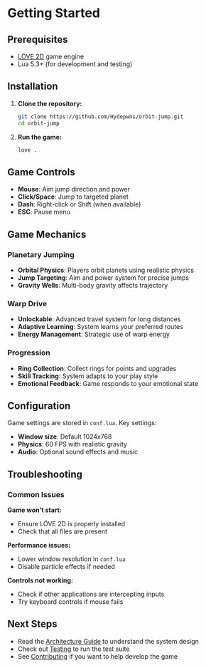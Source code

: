 # Getting Started

## Prerequisites

- [LÖVE 2D](https://love2d.org/) game engine
- Lua 5.3+ (for development and testing)

## Installation

1. **Clone the repository:**

   ```bash
   git clone https://github.com/Hydepwns/orbit-jump.git
   cd orbit-jump
   ```

2. **Run the game:**

   ```bash
   love .
   ```

## Game Controls

- **Mouse**: Aim jump direction and power
- **Click/Space**: Jump to targeted planet
- **Dash**: Right-click or Shift (when available)
- **ESC**: Pause menu

## Game Mechanics

### Planetary Jumping

- **Orbital Physics**: Players orbit planets using realistic physics
- **Jump Targeting**: Aim and power system for precise jumps
- **Gravity Wells**: Multi-body gravity affects trajectory

### Warp Drive

- **Unlockable**: Advanced travel system for long distances
- **Adaptive Learning**: System learns your preferred routes
- **Energy Management**: Strategic use of warp energy

### Progression

- **Ring Collection**: Collect rings for points and upgrades
- **Skill Tracking**: System adapts to your play style
- **Emotional Feedback**: Game responds to your emotional state

## Configuration

Game settings are stored in `conf.lua`. Key settings:

- **Window size**: Default 1024x768
- **Physics**: 60 FPS with realistic gravity
- **Audio**: Optional sound effects and music

## Troubleshooting

### Common Issues

**Game won't start:**

- Ensure LÖVE 2D is properly installed
- Check that all files are present

**Performance issues:**

- Lower window resolution in `conf.lua`
- Disable particle effects if needed

**Controls not working:**

- Check if other applications are intercepting inputs
- Try keyboard controls if mouse fails

## Next Steps

- Read the [Architecture Guide](architecture.md) to understand the system design
- Check out [Testing](testing.md) to run the test suite
- See [Contributing](contributing.md) if you want to help develop the game
